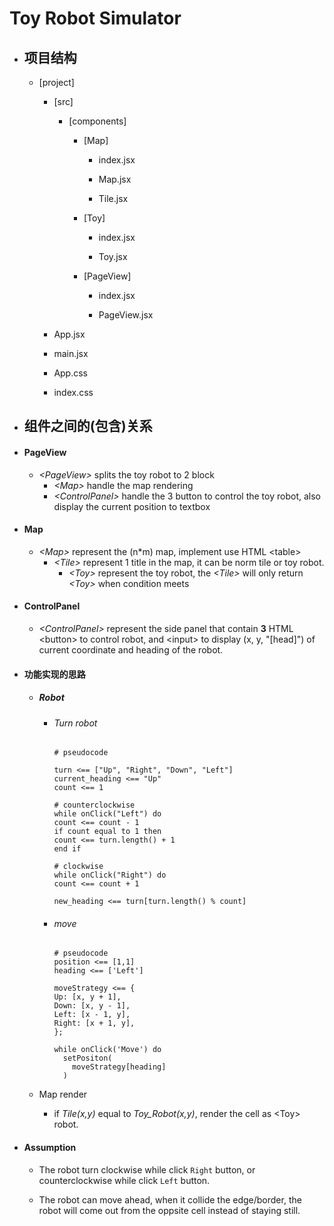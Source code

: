 <!-- @format -->

# Toy Robot Simulator

- ## 项目结构

  - [project]
  
    - [src]
  
      - [components]
  
          - [Map]
  
            - index.jsx
  
            - Map.jsx
  
            - Tile.jsx
  
          - [Toy]
  
             - index.jsx
  
             - Toy.jsx
  
          - [PageView]
  
            - index.jsx
  
            - PageView.jsx
  
    - App.jsx
  
    - main.jsx
  
    - App.css
  
    - index.css

- ## 组件之间的(包含)关系
  
- #### PageView
  - _\<PageView>_ splits the toy robot to 2 block
    - _\<Map>_ handle the map rendering
    - _\<ControlPanel>_ handle the 3 button to control the toy robot, also display the current position to textbox
- #### Map
  - _\<Map>_ represent the (n\*m) map, implement use HTML \<table>
    - _\<Tile>_ represent 1 title in the map, it can be norm tile or toy robot.
      - _\<Toy>_ represent the toy robot, the _\<Tile>_ will only return _\<Toy>_ when condition meets
- #### ControlPanel
  - _\<ControlPanel>_ represent the side panel that contain **3** HTML \<button> to control robot, and \<input> to display (x, y, "[head]") of current coordinate and heading of the robot.

- #### 功能实现的思路

  - ##### Robot

    - ###### Turn robot

      ```
      # pseudocode

      turn <== ["Up", "Right", "Down", "Left"]
      current_heading <== "Up"
      count <== 1

      # counterclockwise
      while onClick("Left") do
      count <== count - 1
      if count equal to 1 then
      count <== turn.length() + 1
      end if

      # clockwise
      while onClick("Right") do
      count <== count + 1

      new_heading <== turn[turn.length() % count]
      ```

    - ###### move

      ```
      # pseudocode
      position <== [1,1]
      heading <== ['Left']

      moveStrategy <== {
      Up: [x, y + 1],
      Down: [x, y - 1],
      Left: [x - 1, y],
      Right: [x + 1, y],
      };

      while onClick('Move') do
        setPositon(
          moveStrategy[heading]
        )
      ```

  - Map render
    - if _Tile(x,y)_ equal to _Toy_Robot(x,y)_, render the cell as \<Toy> robot.


- #### Assumption
  - The robot turn clockwise while click `Right` button, or counterclockwise while click `Left` button.

  - The robot can move ahead, when it collide the edge/border, the robot will come out from the oppsite cell instead of staying still.
    
